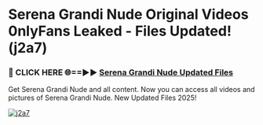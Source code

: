 # Serena Grandi Nude Original Videos 0nlyFans Leaked - Files Updated! (j2a7)

<h3>🔴 CLICK HERE 🌐==►► <a href="https://tinyurl.com/yc6ubb5a" rel="nofollow">Serena Grandi Nude Updated Files</a></h3>

Get Serena Grandi Nude and all content. Now you can access all videos and pictures of Serena Grandi Nude. New Updated Files 2025!

[![j2a7](https://i.imgur.com/7eu0CRL.gif)](https://tinyurl.com/yc6ubb5a)
